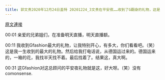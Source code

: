 ```yaml
---
title: 郭文贵2020年12月24日盖特 20201224_3文贵在平安夜……收到了G翻身的礼物，这是我一生中收到最大的……????????????最隆重的礼物，G翻身就是这样对待发起人，首席设计顾问……实在是太成功了以后战友们对G翻身的所有物品型号可要
---
```


[原文連接](https://gnews.org/ThreadView/53479630)

00:01 亲爱的兄弟姐们，在准备明天直播，明天直播额。


00:11 我收到Gfashion最大的礼物，让我特别开心，有多大，你们看看吧。（笑）这是我一生收到的最大的礼物。然后给我打电话说，从德国运过来的。德国运来的，一箱的花，我找半天找不着。最后找着了。结果这，真大啊。


00:31 这Gfashion对这总顾问的平安夜礼物就是这，好大呀。（笑）没有comonsense.
